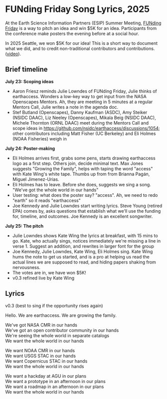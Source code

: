 # FUNding Friday Song Lyrics, 2025 

At the Earth Science Information Partners (ESIP) Summer Meeting, [FUNding Friday](https://wiki.esipfed.org/FUNding_Friday_Projects) is a way to pitch an idea and win $5K for an idea. Participants from the conference make posters the evening before at a social hour. 

In 2025 Seattle, we won $5K for our idea! This is a short way to document what we did, and to credit non-traditional contributors and contributions. ([video](https://photos.app.goo.gl/851mfZrWPdfmZjcq6)).

## Brief timeline

**July 23: Scoping ideas**

- Aaron Friesz reminds Julie Lowndes of FUNding Friday, Julie thinks of earthaccess. Wonders a low-key way to get input from the NASA Openscapes Mentors. Ah, they are meeting in 5 minutes at a regular Mentors Call, Julie writes a note in the agenda doc.
- Stef Butland (Openscapes), Danny Kaufman (ASDC), Amy Steiker (NSIDC DAAC), Liz Neeley (Openscapes), Mikala Beig (NSIDC DAAC), Michele Thornton (ORNL DAAC) meet during the Mentors Call and scope ideas in https://github.com/nsidc/earthaccess/discussions/1054; other contributors including Matt Fisher (UC Berkeley) and Eli Holmes (NOAA Fisheries) weigh in

**July 24: Poster-making**

- Eli Holmes arrives first, grabs some pens, starts drawing earthaccess logo as a first step. Others join, decide minimal text. Max Jones suggests "Growing the Family", helps with taping the word "access" with Kate Wing's white tape. Thumbs up from from Brianna Pagán, Miguel Jimenez-Urias.
- Eli Holmes has to leave. Before she does, suggests we sing a song. "We've got the whole world in our hands"
- User testing: what does the poster say? "access". Ah, we need to redo "earth" so it reads "earthaccess"
- Joe Kennedy and Julie Lowndes start writing lyrics. Steve Young (retired EPA) comes by, asks questions that establish what we'll use the funding for, timeline, and outcomes. Joe Kennedy is an excellent songwriter.

**July 25: The pitch**

- Julie Lowndes shows Kate Wing the lyrics at breakfast, with 15 mins to go. Kate, who actually sings, notices immediately we're missing a line in verse 1. Suggest an addition, and rewrites in larger font for the group
- Joe Kennedy, Julie Lowndes, Kate Wing, Eli Holmes sing. Kate Wing hums the note to get us started, and is a pro at helping us read the actual lines we are supposed to read, and hiding papers shaking from nervousness.
- The votes are in, we have won $5K!
- v0.3 refined live by Kate Wing

## Lyrics

v0.3 (best to sing if the opportunity rises again)

Hello. We are earthaccess. We are growing the family. 

We've got NASA CMR in our hands  
We've got an open contributor community in our hands  
We're seeing the whole world in separate catalogs  
We want the whole world in our hands  

We want NOAA CMR in our hands  
We want USGS STAC in our hands  
We want Copernicus STAC in our hands  
We want the whole world in our hands  

We want a hackday at AGU in our plans  
We want a prototype in an afternoon in our plans  
We want a roadmap in an afternoon in our plans  
We want the whole world in our hands  

